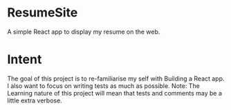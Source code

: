 # ResumeSite
A simple React app to display my resume on the web.

# Intent 
The goal of this project is to re-familiarise my self with Building a React app.
I also want to focus on writing tests as much as possible. 
Note: The Learning nature of this project will mean that tests and comments may be a little extra verbose.